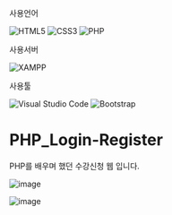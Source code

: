 사용언어

![HTML5](https://img.shields.io/badge/html5-%23E34F26.svg?style=for-the-badge&logo=html5&logoColor=white) ![CSS3](https://img.shields.io/badge/css3-%231572B6.svg?style=for-the-badge&logo=css3&logoColor=white) ![PHP](https://img.shields.io/badge/php-%23777BB4.svg?style=for-the-badge&logo=php&logoColor=white)

사용서버

<img alt="XAMPP" src ="https://img.shields.io/badge/XAMPP-FB7A24.svg?&style=for-the-badge&logo=XAMPP&logoColor=FB7A24"/>


사용툴

![Visual Studio Code](https://img.shields.io/badge/Visual%20Studio%20Code-0078d7.svg?style=for-the-badge&logo=visual-studio-code&logoColor=white)
<img alt="Bootstrap" src ="https://img.shields.io/badge/Bootstrap-7952B3.svg?&style=for-the-badge&logo=Bootstrap&logoColor=7952B3"/>

# PHP_Login-Register

PHP를 배우며 했던 수강신청 웹 입니다.

![image](https://user-images.githubusercontent.com/81173010/163516870-b7c6f0bf-a60a-44a4-b18c-fafb5074e9e3.png)

![image](https://user-images.githubusercontent.com/81173010/163516953-f6652727-a793-4161-bd75-f2eb50d23100.png)
